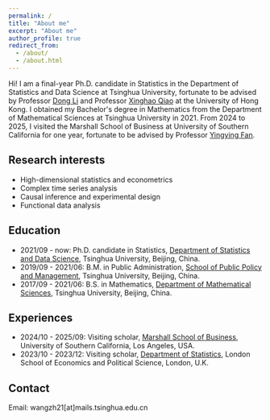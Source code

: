```yaml
---
permalink: /
title: "About me"
excerpt: "About me"
author_profile: true
redirect_from: 
  - /about/
  - /about.html
---
```


Hi! I am a final-year Ph.D. candidate in Statistics in the Department of Statistics and Data Science at Tsinghua University, fortunate to be advised by Professor [Dong Li](https://www.stat.tsinghua.edu.cn/en/info/1023/1052.htm) and Professor [Xinghao Qiao](https://www.hkubs.hku.hk/people/xinghao-qiao/) at the University of Hong Kong.
I obtained my Bachelor's degree in Mathematics from the Department of Mathematical Sciences at Tsinghua University in 2021.
From 2024 to 2025, I visited the Marshall School of Business at University of Southern California for one year, fortunate to be advised by Professor [Yingying Fan](https://faculty.marshall.usc.edu/yingying-fan/).

## Research interests
* High-dimensional statistics and econometrics
* Complex time series analysis
* Causal inference and experimental design
* Functional data analysis

## Education
* 2021/09 - now:  Ph.D. candidate in Statistics, [Department of Statistics and Data Science](https://www.stat.tsinghua.edu.cn/en/), Tsinghua University, Beijing, China.
* 2019/09 - 2021/06:  B.M. in Public Administration, [School of Public Policy and Management](https://www.sppm.tsinghua.edu.cn/english/), Tsinghua University, Beijing, China.
* 2017/09 - 2021/06:  B.S. in Mathematics, [Department of Mathematical Sciences](https://www.math.tsinghua.edu.cn/), Tsinghua University, Beijing, China.

## Experiences
* 2024/10 - 2025/09:  Visiting scholar, [Marshall School of Business](https://www.marshall.usc.edu/), University of Southern California, Los Angeles, USA.
* 2023/10 - 2023/12:  Visiting scholar, [Department of Statistics](https://www.lse.ac.uk/statistics), London School of Economics and Political Science, London, U.K.

## Contact
Email: wangzh21[at]mails.tsinghua.edu.cn
